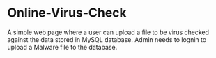 # Online-Virus-Check
A simple web page where a user can upload a file to be virus checked against the data stored in MySQL database. 
Admin needs to lognin to upload a Malware file to the database.
